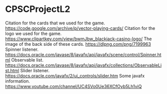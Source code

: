 # CPSCProjectL2
Citation for the cards that we used for the game.
https://code.google.com/archive/p/vector-playing-cards/
Citation for the logo we used for the game.
https://www.clipartkey.com/view/bwmJbw_blackjack-casino-logo/
The image of the back side of these cards.
https://dlpng.com/png/7199963
Spinner listener.
https://docs.oracle.com/javase/8/javafx/api/javafx/scene/control/Spinner.html
Observable list.
https://docs.oracle.com/javase/8/javafx/api/javafx/collections/ObservableList.html
Slider listener.
https://docs.oracle.com/javafx/2/ui_controls/slider.htm
Some javafx information.
https://www.youtube.com/channel/UC4SVo0Ue36XCfOyb5Lh1viQ
